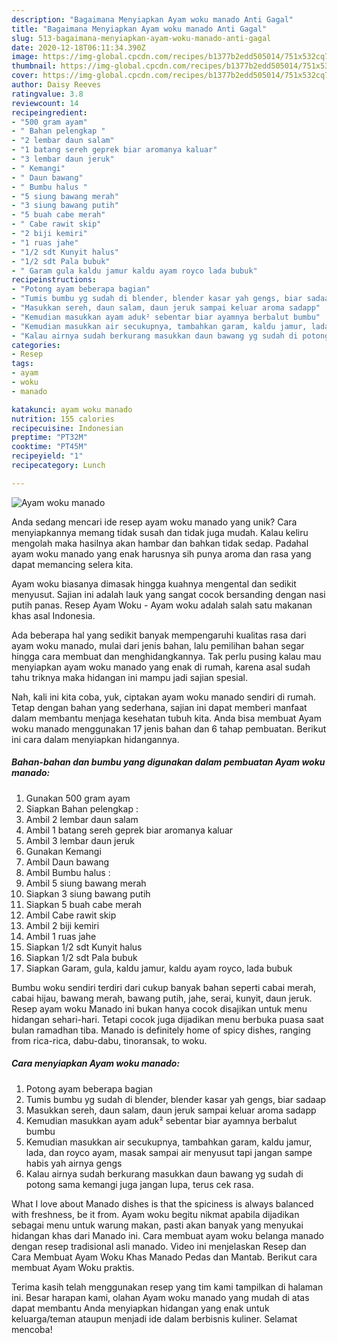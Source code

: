 ```yaml
---
description: "Bagaimana Menyiapkan Ayam woku manado Anti Gagal"
title: "Bagaimana Menyiapkan Ayam woku manado Anti Gagal"
slug: 513-bagaimana-menyiapkan-ayam-woku-manado-anti-gagal
date: 2020-12-18T06:11:34.390Z
image: https://img-global.cpcdn.com/recipes/b1377b2edd505014/751x532cq70/ayam-woku-manado-foto-resep-utama.jpg
thumbnail: https://img-global.cpcdn.com/recipes/b1377b2edd505014/751x532cq70/ayam-woku-manado-foto-resep-utama.jpg
cover: https://img-global.cpcdn.com/recipes/b1377b2edd505014/751x532cq70/ayam-woku-manado-foto-resep-utama.jpg
author: Daisy Reeves
ratingvalue: 3.8
reviewcount: 14
recipeingredient:
- "500 gram ayam"
- " Bahan pelengkap "
- "2 lembar daun salam"
- "1 batang sereh geprek biar aromanya kaluar"
- "3 lembar daun jeruk"
- " Kemangi"
- " Daun bawang"
- " Bumbu halus "
- "5 siung bawang merah"
- "3 siung bawang putih"
- "5 buah cabe merah"
- " Cabe rawit skip"
- "2 biji kemiri"
- "1 ruas jahe"
- "1/2 sdt Kunyit halus"
- "1/2 sdt Pala bubuk"
- " Garam gula kaldu jamur kaldu ayam royco lada bubuk"
recipeinstructions:
- "Potong ayam beberapa bagian"
- "Tumis bumbu yg sudah di blender, blender kasar yah gengs, biar sadaap"
- "Masukkan sereh, daun salam, daun jeruk sampai keluar aroma sadapp"
- "Kemudian masukkan ayam aduk² sebentar biar ayamnya berbalut bumbu"
- "Kemudian masukkan air secukupnya, tambahkan garam, kaldu jamur, lada, dan royco ayam, masak sampai air menyusut tapi jangan sampe habis yah airnya gengs"
- "Kalau airnya sudah berkurang masukkan daun bawang yg sudah di potong sama kemangi juga jangan lupa, terus cek rasa."
categories:
- Resep
tags:
- ayam
- woku
- manado

katakunci: ayam woku manado 
nutrition: 155 calories
recipecuisine: Indonesian
preptime: "PT32M"
cooktime: "PT45M"
recipeyield: "1"
recipecategory: Lunch

---
```



![Ayam woku manado](https://img-global.cpcdn.com/recipes/b1377b2edd505014/751x532cq70/ayam-woku-manado-foto-resep-utama.jpg)

Anda sedang mencari ide resep ayam woku manado yang unik? Cara menyiapkannya memang tidak susah dan tidak juga mudah. Kalau keliru mengolah maka hasilnya akan hambar dan bahkan tidak sedap. Padahal ayam woku manado yang enak harusnya sih punya aroma dan rasa yang dapat memancing selera kita.

Ayam woku biasanya dimasak hingga kuahnya mengental dan sedikit menyusut. Sajian ini adalah lauk yang sangat cocok bersanding dengan nasi putih panas. Resep Ayam Woku - Ayam woku adalah salah satu makanan khas asal Indonesia.

Ada beberapa hal yang sedikit banyak mempengaruhi kualitas rasa dari ayam woku manado, mulai dari jenis bahan, lalu pemilihan bahan segar hingga cara membuat dan menghidangkannya. Tak perlu pusing kalau mau menyiapkan ayam woku manado yang enak di rumah, karena asal sudah tahu triknya maka hidangan ini mampu jadi sajian spesial.


Nah, kali ini kita coba, yuk, ciptakan ayam woku manado sendiri di rumah. Tetap dengan bahan yang sederhana, sajian ini dapat memberi manfaat dalam membantu menjaga kesehatan tubuh kita. Anda bisa membuat Ayam woku manado menggunakan 17 jenis bahan dan 6 tahap pembuatan. Berikut ini cara dalam menyiapkan hidangannya.

<!--inarticleads1-->

##### Bahan-bahan dan bumbu yang digunakan dalam pembuatan Ayam woku manado:

1. Gunakan 500 gram ayam
1. Siapkan  Bahan pelengkap :
1. Ambil 2 lembar daun salam
1. Ambil 1 batang sereh geprek biar aromanya kaluar
1. Ambil 3 lembar daun jeruk
1. Gunakan  Kemangi
1. Ambil  Daun bawang
1. Ambil  Bumbu halus :
1. Ambil 5 siung bawang merah
1. Siapkan 3 siung bawang putih
1. Siapkan 5 buah cabe merah
1. Ambil  Cabe rawit skip
1. Ambil 2 biji kemiri
1. Ambil 1 ruas jahe
1. Siapkan 1/2 sdt Kunyit halus
1. Siapkan 1/2 sdt Pala bubuk
1. Siapkan  Garam, gula, kaldu jamur, kaldu ayam royco, lada bubuk


Bumbu woku sendiri terdiri dari cukup banyak bahan seperti cabai merah, cabai hijau, bawang merah, bawang putih, jahe, serai, kunyit, daun jeruk. Resep ayam woku Manado ini bukan hanya cocok disajikan untuk menu hidangan sehari-hari. Tetapi cocok juga dijadikan menu berbuka puasa saat bulan ramadhan tiba. Manado is definitely home of spicy dishes, ranging from rica-rica, dabu-dabu, tinoransak, to woku. 

<!--inarticleads2-->

##### Cara menyiapkan Ayam woku manado:

1. Potong ayam beberapa bagian
1. Tumis bumbu yg sudah di blender, blender kasar yah gengs, biar sadaap
1. Masukkan sereh, daun salam, daun jeruk sampai keluar aroma sadapp
1. Kemudian masukkan ayam aduk² sebentar biar ayamnya berbalut bumbu
1. Kemudian masukkan air secukupnya, tambahkan garam, kaldu jamur, lada, dan royco ayam, masak sampai air menyusut tapi jangan sampe habis yah airnya gengs
1. Kalau airnya sudah berkurang masukkan daun bawang yg sudah di potong sama kemangi juga jangan lupa, terus cek rasa.


What I love about Manado dishes is that the spiciness is always balanced with freshness, be it from. Ayam woku begitu nikmat apabila dijadikan sebagai menu untuk warung makan, pasti akan banyak yang menyukai hidangan khas dari Manado ini. Cara membuat ayam woku belanga manado dengan resep tradisional asli manado. Video ini menjelaskan Resep dan Cara Membuat Ayam Woku Khas Manado Pedas dan Mantab. Berikut cara membuat Ayam Woku praktis. 

Terima kasih telah menggunakan resep yang tim kami tampilkan di halaman ini. Besar harapan kami, olahan Ayam woku manado yang mudah di atas dapat membantu Anda menyiapkan hidangan yang enak untuk keluarga/teman ataupun menjadi ide dalam berbisnis kuliner. Selamat mencoba!
